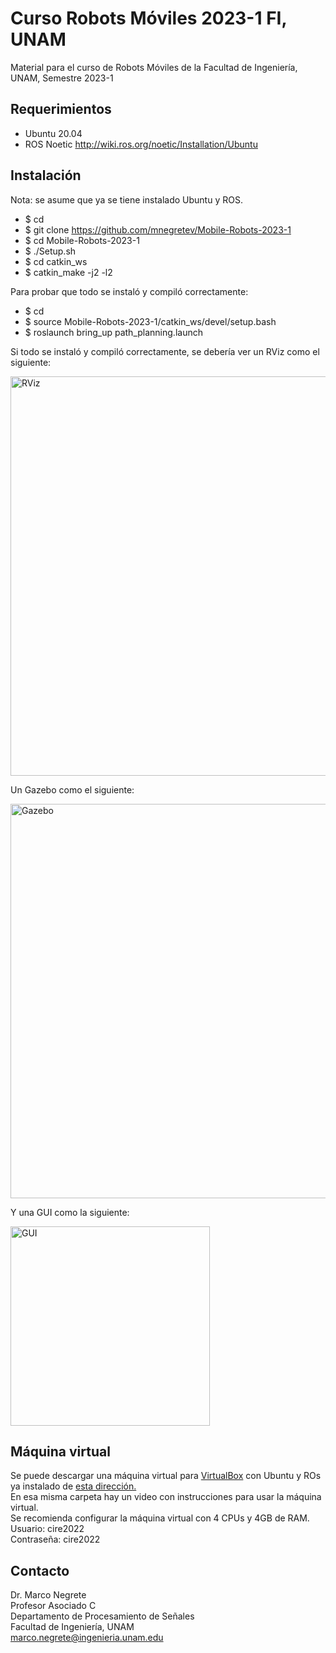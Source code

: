 # Curso Robots Móviles 2023-1 FI, UNAM

Material para el curso de Robots Móviles de la Facultad de Ingeniería, UNAM, Semestre 2023-1

## Requerimientos

* Ubuntu 20.04
* ROS Noetic http://wiki.ros.org/noetic/Installation/Ubuntu

## Instalación

Nota: se asume que ya se tiene instalado Ubuntu y ROS.

* $ cd
* $ git clone https://github.com/mnegretev/Mobile-Robots-2023-1
* $ cd Mobile-Robots-2023-1
* $ ./Setup.sh
* $ cd catkin_ws
* $ catkin_make -j2 -l2

Para probar que todo se instaló y compiló correctamente:

* $ cd 
* $ source Mobile-Robots-2023-1/catkin_ws/devel/setup.bash
* $ roslaunch bring_up path_planning.launch

Si todo se instaló y compiló correctamente, se debería ver un RViz como el siguiente:

<img src="https://github.com/mnegretev/Mobile-Robots-2023-1/blob/master/Media/rviz.png" alt="RViz" width="639"/>

Un Gazebo como el siguiente:

<img src="https://github.com/mnegretev/Mobile-Robots-2023-1/blob/master/Media/gazebo.png" alt="Gazebo" width="631"/>

Y una GUI como la siguiente:

<img src="https://github.com/mnegretev/Mobile-Robots-2023-1/blob/master/Media/gui.png" alt="GUI" width="319"/>

## Máquina virtual

Se puede descargar una máquina virtual para [VirtualBox](https://www.virtualbox.org/wiki/Downloads) con Ubuntu y ROs ya instalado de [esta dirección.](https://drive.google.com/drive/folders/1DYhmegVFEz7VA69uncpYsL8Ck0HbaIEz?usp=sharing) <br>
En esa misma carpeta hay un video con instrucciones para usar la máquina virtual. <br>
Se recomienda configurar la máquina virtual con 4 CPUs y 4GB de RAM.
Usuario: cire2022 <br>
Contraseña: cire2022


## Contacto
Dr. Marco Negrete<br>
Profesor Asociado C<br>
Departamento de Procesamiento de Señales<br>
Facultad de Ingeniería, UNAM <br>
marco.negrete@ingenieria.unam.edu<br>

